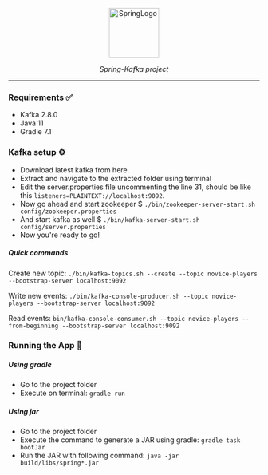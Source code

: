 <p align="center">
  <a href="https://upload.wikimedia.org/wikipedia/commons/thumb/4/44/Spring_Framework_Logo_2018.svg/320px-Spring_Framework_Logo_2018.svg.png"><img src="https://upload.wikimedia.org/wikipedia/commons/thumb/4/44/Spring_Framework_Logo_2018.svg/320px-Spring_Framework_Logo_2018.svg.png" style="height: 100px" alt="SpringLogo"></a>
</p>
<p align="center">
    <em>Spring-Kafka project</em>
</p>

---

### Requirements ✅

- Kafka 2.8.0
- Java 11
- Gradle 7.1

### Kafka setup ⚙️
 
 - Download latest kafka from here.
 - Extract and navigate to the extracted folder using terminal
 - Edit the server.properties file uncommenting the line 31, should be like this `listeners=PLAINTEXT://localhost:9092`.
 - Now go ahead and start zookeeper $ `./bin/zookeeper-server-start.sh config/zookeeper.properties`
 - And start kafka as well $ `./bin/kafka-server-start.sh config/server.properties`
 - Now you're ready to go! 

##### Quick commands 

Create new topic:
 `./bin/kafka-topics.sh --create --topic novice-players --bootstrap-server localhost:9092`

Write new events:
`./bin/kafka-console-producer.sh --topic novice-players --bootstrap-server localhost:9092`

Read events:
`bin/kafka-console-consumer.sh --topic novice-players --from-beginning --bootstrap-server localhost:9092`

### Running the App 🚀

##### Using gradle
- Go to the project folder
- Execute on terminal:
`gradle run`

##### Using jar
- Go to the project folder
- Execute the command to generate a JAR using gradle: `gradle task bootJar`
- Run the JAR with following command: `java -jar build/libs/spring*.jar`

